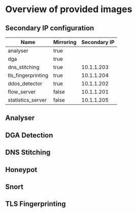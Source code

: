 # Overview of provided images

## Secondary IP configuration

| Name                 | Mirroring            | Secondary IP |  
| -------------------- | -------------------- | -------------------- |
|  analyser            | true                 |                      |
|  dga                 | true                 |                      |
|  dns_stitching       | true                 | 10.1.1.203           |
|  tls_fingerprinting  | true                 | 10.1.1.204           |
|  ddos_detector       | true                 | 10.1.1.202           |
|  flow_server         | false                | 10.1.1.201           |
|  statistics_server   | false                | 10.1.1.205           |

## Analyser

## DGA Detection

## DNS Stitching

## Honeypot

## Snort

## TLS Fingerprinting

